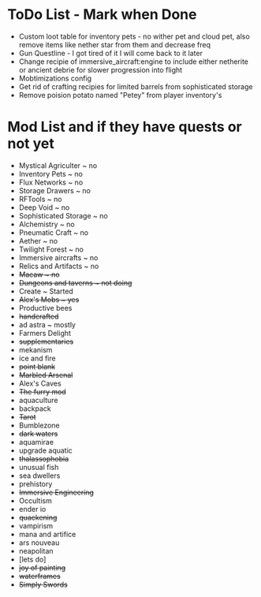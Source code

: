 # ToDo List - Mark when Done
- Custom loot table for inventory pets - no wither pet and cloud pet, also remove items like nether star from them and decrease freq
- Gun Questline - I got tired of it I will come back to it later
- Change recipie of immersive_aircraft:engine to include either netherite or ancient debrie for slower progression into flight
- Mobtimizations config
- Get rid of crafting recipies for limited barrels from sophisticated storage
- Remove poision potato named "Petey" from player inventory's

# Mod List and if they have quests or not yet
- Mystical Agriculter ~ no
- Inventory Pets ~ no
- Flux Networks ~ no
- Storage Drawers ~ no
- RFTools ~ no
- Deep Void ~ no
- Sophisticated Storage ~ no
- Alchemistry ~ no
- Pneumatic Craft ~ no
- Aether ~ no
- Twilight Forest ~ no
- Immersive aircrafts ~ no
- Relics and Artifacts ~ no
- ~~Macaw ~ no~~
- ~~Dungeons and taverns ~ not doing~~
- Create ~ Started
- ~~Alex's Mobs ~ yes~~
- Productive bees
- ~~handcrafted~~
- ad astra ~ mostly
- Farmers Delight
- ~~supplementaries~~
- mekanism
- ice and fire
- ~~point blank~~
- ~~Marbled Arsenal~~
- Alex's Caves
- ~~The furry mod~~
- aquaculture
- backpack
- ~~Tarot~~
- Bumblezone
- ~~dark waters~~
- aquamirae
- upgrade aquatic
- ~~thalassophobia~~
- unusual fish
- sea dwellers
- prehistory
- ~~Immersive Engineering~~
- Occultism
- ender io
- ~~quackening~~
- vampirism
- mana and artifice
- ars nouveau
- neapolitan
- [lets do]
- ~~joy of painting~~
- ~~waterframes~~
- ~~Simply Swords~~